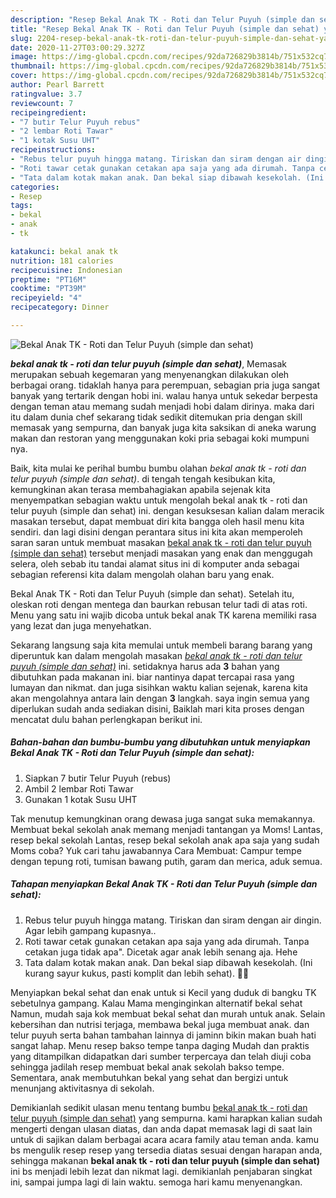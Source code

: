 ```yaml
---
description: "Resep Bekal Anak TK - Roti dan Telur Puyuh (simple dan sehat) yang nikmat"
title: "Resep Bekal Anak TK - Roti dan Telur Puyuh (simple dan sehat) yang nikmat"
slug: 2204-resep-bekal-anak-tk-roti-dan-telur-puyuh-simple-dan-sehat-yang-nikmat
date: 2020-11-27T03:00:29.327Z
image: https://img-global.cpcdn.com/recipes/92da726829b3814b/751x532cq70/bekal-anak-tk-roti-dan-telur-puyuh-simple-dan-sehat-foto-resep-utama.jpg
thumbnail: https://img-global.cpcdn.com/recipes/92da726829b3814b/751x532cq70/bekal-anak-tk-roti-dan-telur-puyuh-simple-dan-sehat-foto-resep-utama.jpg
cover: https://img-global.cpcdn.com/recipes/92da726829b3814b/751x532cq70/bekal-anak-tk-roti-dan-telur-puyuh-simple-dan-sehat-foto-resep-utama.jpg
author: Pearl Barrett
ratingvalue: 3.7
reviewcount: 7
recipeingredient:
- "7 butir Telur Puyuh rebus"
- "2 lembar Roti Tawar"
- "1 kotak Susu UHT"
recipeinstructions:
- "Rebus telur puyuh hingga matang. Tiriskan dan siram dengan air dingin. Agar lebih gampang kupasnya.."
- "Roti tawar cetak gunakan cetakan apa saja yang ada dirumah. Tanpa cetakan juga tidak apa&#34;. Dicetak agar anak lebih senang aja. Hehe"
- "Tata dalam kotak makan anak. Dan bekal siap dibawah kesekolah. (Ini kurang sayur kukus, pasti komplit dan lebih sehat). 👌🏻"
categories:
- Resep
tags:
- bekal
- anak
- tk

katakunci: bekal anak tk 
nutrition: 181 calories
recipecuisine: Indonesian
preptime: "PT16M"
cooktime: "PT39M"
recipeyield: "4"
recipecategory: Dinner

---
```



![Bekal Anak TK - Roti dan Telur Puyuh (simple dan sehat)](https://img-global.cpcdn.com/recipes/92da726829b3814b/751x532cq70/bekal-anak-tk-roti-dan-telur-puyuh-simple-dan-sehat-foto-resep-utama.jpg)

<b><i>bekal anak tk - roti dan telur puyuh (simple dan sehat)</i></b>, Memasak merupakan sebuah kegemaran yang menyenangkan dilakukan oleh berbagai orang. tidaklah hanya para perempuan, sebagian pria juga sangat banyak yang tertarik dengan hobi ini. walau hanya untuk sekedar berpesta dengan teman atau memang sudah menjadi hobi dalam dirinya. maka dari itu dalam dunia chef sekarang tidak sedikit ditemukan pria dengan skill memasak yang sempurna, dan banyak juga kita saksikan di aneka warung makan dan restoran yang menggunakan koki pria sebagai koki mumpuni nya.

Baik, kita mulai ke perihal bumbu bumbu olahan <i>bekal anak tk - roti dan telur puyuh (simple dan sehat)</i>. di tengah tengah kesibukan kita, kemungkinan akan terasa membahagiakan apabila sejenak kita menyempatkan sebagian waktu untuk mengolah bekal anak tk - roti dan telur puyuh (simple dan sehat) ini. dengan kesuksesan kalian dalam meracik masakan tersebut, dapat membuat diri kita bangga oleh hasil menu kita sendiri. dan lagi disini dengan perantara situs ini kita akan memperoleh saran saran untuk membuat masakan <u>bekal anak tk - roti dan telur puyuh (simple dan sehat)</u> tersebut menjadi masakan yang enak dan menggugah selera, oleh sebab itu tandai alamat situs ini di komputer anda sebagai sebagian referensi kita dalam mengolah olahan baru yang enak.

Bekal Anak TK - Roti dan Telur Puyuh (simple dan sehat). Setelah itu, oleskan roti dengan mentega dan baurkan rebusan telur tadi di atas roti. Menu yang satu ini wajib dicoba untuk bekal anak TK karena memiliki rasa yang lezat dan juga menyehatkan.


Sekarang langsung saja kita memulai untuk membeli barang barang yang diperuntuk kan dalam mengolah masakan <u><i>bekal anak tk - roti dan telur puyuh (simple dan sehat)</i></u> ini. setidaknya harus ada <b>3</b> bahan yang dibutuhkan pada makanan ini. biar nantinya dapat tercapai rasa yang lumayan dan nikmat. dan juga sisihkan waktu kalian sejenak, karena kita akan mengolahnya antara lain dengan <b>3</b> langkah. saya ingin semua yang diperlukan sudah anda sediakan disini, Baiklah mari kita proses dengan mencatat dulu bahan perlengkapan berikut ini.

<!--inarticleads1-->

##### Bahan-bahan dan bumbu-bumbu yang dibutuhkan untuk menyiapkan Bekal Anak TK - Roti dan Telur Puyuh (simple dan sehat):

1. Siapkan 7 butir Telur Puyuh (rebus)
1. Ambil 2 lembar Roti Tawar
1. Gunakan 1 kotak Susu UHT


Tak menutup kemungkinan orang dewasa juga sangat suka memakannya. Membuat bekal sekolah anak memang menjadi tantangan ya Moms! Lantas, resep bekal sekolah Lantas, resep bekal sekolah anak apa saja yang sudah Moms coba? Yuk cari tahu jawabannya Cara Membuat: Campur tempe dengan tepung roti, tumisan bawang putih, garam dan merica, aduk semua. 

<!--inarticleads2-->

##### Tahapan menyiapkan Bekal Anak TK - Roti dan Telur Puyuh (simple dan sehat):

1. Rebus telur puyuh hingga matang. Tiriskan dan siram dengan air dingin. Agar lebih gampang kupasnya..
1. Roti tawar cetak gunakan cetakan apa saja yang ada dirumah. Tanpa cetakan juga tidak apa&#34;. Dicetak agar anak lebih senang aja. Hehe
1. Tata dalam kotak makan anak. Dan bekal siap dibawah kesekolah. (Ini kurang sayur kukus, pasti komplit dan lebih sehat). 👌🏻


Menyiapkan bekal sehat dan enak untuk si Kecil yang duduk di bangku TK sebetulnya gampang. Kalau Mama menginginkan alternatif bekal sehat Namun, mudah saja kok membuat bekal sehat dan murah untuk anak. Selain kebersihan dan nutrisi terjaga, membawa bekal juga membuat anak. dan telur puyuh serta bahan tambahan lainnya di jaminn bikin makan buah hati sangat lahap. Menu resep bakso tempe tanpa daging Mudah dan praktis yang ditampilkan didapatkan dari sumber terpercaya dan telah diuji coba sehingga jadilah resep membuat bekal anak sekolah bakso tempe. Sementara, anak membutuhkan bekal yang sehat dan bergizi untuk menunjang aktivitasnya di sekolah. 

Demikianlah sedikit ulasan menu tentang bumbu <u>bekal anak tk - roti dan telur puyuh (simple dan sehat)</u> yang sempurna. kami harapkan kalian sudah mengerti dengan ulasan diatas, dan anda dapat memasak lagi di saat lain untuk di sajikan dalam berbagai acara acara family atau teman anda. kamu bs mengulik resep resep yang tersedia diatas sesuai dengan harapan anda, sehingga makanan <b>bekal anak tk - roti dan telur puyuh (simple dan sehat)</b> ini bs menjadi lebih lezat dan nikmat lagi. demikianlah penjabaran singkat ini, sampai jumpa lagi di lain waktu. semoga hari kamu menyenangkan.
